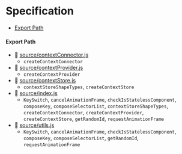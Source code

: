 # Specification

* [Export Path](#export-path)

#### Export Path
+ 📄 [source/contextConnector.js](source/contextConnector.js)
  - `createContextConnector`
+ 📄 [source/contextProvider.js](source/contextProvider.js)
  - `createContextProvider`
+ 📄 [source/contextStore.js](source/contextStore.js)
  - `contextStoreShapeTypes`, `createContextStore`
+ 📄 [source/index.js](source/index.js)
  - `KeySwitch`, `cancelAnimationFrame`, `checkIsStatelessComponent`, `composeKey`, `composeSelectorList`, `contextStoreShapeTypes`, `createContextConnector`, `createContextProvider`, `createContextStore`, `getRandomId`, `requestAnimationFrame`
+ 📄 [source/utils.js](source/utils.js)
  - `KeySwitch`, `cancelAnimationFrame`, `checkIsStatelessComponent`, `composeKey`, `composeSelectorList`, `getRandomId`, `requestAnimationFrame`
